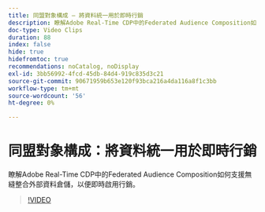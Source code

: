```yaml
---
title: 同盟對象構成 — 將資料統一用於即時行銷
description: 瞭解Adobe Real-Time CDP中的Federated Audience Composition如何支援無縫整合外部資料倉儲，以便即時啟用行銷。
doc-type: Video Clips
duration: 88
index: false
hide: true
hidefromtoc: true
recommendations: noCatalog, noDisplay
exl-id: 3bb56992-4fcd-45db-84d4-919c835d3c21
source-git-commit: 90671959b653e120f93bca216a4da116a8f1c3bb
workflow-type: tm+mt
source-wordcount: '56'
ht-degree: 0%

---
```


# 同盟對象構成：將資料統一用於即時行銷

瞭解Adobe Real-Time CDP中的Federated Audience Composition如何支援無縫整合外部資料倉儲，以便即時啟用行銷。

<!-- 62_S508_3442517_87_federated-audience-composition-unifying-data-for-realtime-marketing -->
>[!VIDEO](https://video.tv.adobe.com/v/3459901/?learn=on&enablevpops=true&captions=chi_hant)

